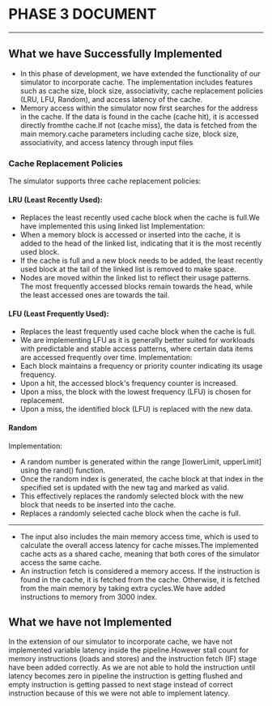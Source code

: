 
# PHASE 3 DOCUMENT
-----
## What we have Successfully Implemented
- In this phase of development, we have extended the functionality of our simulator to incorporate cache.
The implementation includes features such as cache size, block size, associativity, cache replacement policies (LRU, LFU, Random), and access
latency of the cache.
- Memory access within the simulator now first searches for the address in the cache. If the data is found in the cache (cache hit), it is accessed
directly fromthe cache.If not (cache miss), the data is fetched from the main memory.cache parameters including cache size, block size, associativity,
and access latency through input files 
### Cache Replacement Policies
 The simulator supports three cache replacement policies:
 #### LRU (Least Recently Used):
- Replaces the least recently used cache block when the cache is full.We have implemented this using linked list
Implementation:
- When a memory block is accessed or inserted into the cache, it is added to the head of the linked list, indicating that it is the most recently used block.
- If the cache is full and a new block needs to be added, the least recently used block at the tail of the linked list is removed to make space.
- Nodes are moved within the linked list to reflect their usage patterns. The most frequently accessed blocks remain towards the head, while the least accessed
ones are towards the tail.
#### LFU (Least Frequently Used): 
- Replaces the least frequently used cache block when the cache is full.
- We are implementing  LFU as it is generally better suited for workloads with predictable and stable access patterns, where certain data items are accessed frequently
over time.
Implementation:
- Each block maintains a frequency or priority counter indicating its usage frequency.
- Upon a hit, the accessed block's frequency counter is increased.
- Upon a miss, the block with the lowest frequency (LFU) is chosen for replacement.
- Upon a miss, the identified block (LFU) is replaced with the new data.
#### Random
Implementation:
- A random number is generated within the range [lowerLimit, upperLimit] using the rand() function.
- Once the random index is generated, the cache block at that index in the specified set is updated with the new tag and marked as valid.
- This effectively replaces the randomly selected block with the new block that needs to be inserted into the cache.
- Replaces a randomly selected cache block when the cache is full.

---
- The input also includes the main memory access time, which is used to calculate the overall access latency for cache misses.The implemented cache acts as
a shared cache, meaning that both  cores of the simulator access the same cache.
- An instruction fetch is considered a memory access. If the instruction is found in the cache, it is fetched from the cache. Otherwise, 
it is fetched from the main memory by taking extra cycles.We have added instructions to memory from 3000 index.


##  What we have not Implemented

In the extension of our simulator to incorporate cache, we have not implemented variable latency inside the pipeline.However stall count for memory instructions (loads and stores) and the instruction fetch (IF) stage have been added correctly. 
As we are not able to hold the instruction until latency becomes zero in pipeline the instruction is getting flushed and empty instruction is getting passed to next stage instead of correct instruction because of this we were not able to implement latency.

